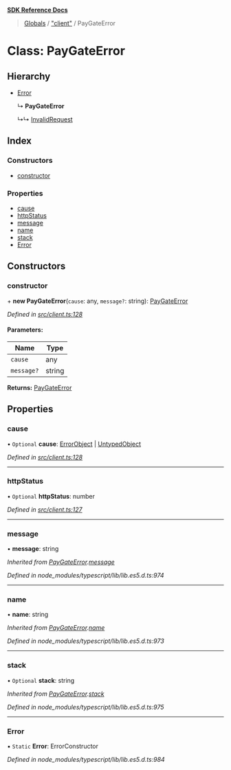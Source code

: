 **[SDK Reference Docs](../README.md)**

> [Globals](../README.md) / ["client"](../modules/_client_.md) / PayGateError

# Class: PayGateError

## Hierarchy

- [Error](_client_.paygateerror.md#error)

  ↳ **PayGateError**

  ↳↳ [InvalidRequest](_client_.invalidrequest.md)

## Index

### Constructors

- [constructor](_client_.paygateerror.md#constructor)

### Properties

- [cause](_client_.paygateerror.md#cause)
- [httpStatus](_client_.paygateerror.md#httpstatus)
- [message](_client_.paygateerror.md#message)
- [name](_client_.paygateerror.md#name)
- [stack](_client_.paygateerror.md#stack)
- [Error](_client_.paygateerror.md#error)

## Constructors

### constructor

\+ **new PayGateError**(`cause`: any, `message?`: string): [PayGateError](_client_.paygateerror.md)

_Defined in [src/client.ts:128](https://github.com/distributhor/paygate-sdk/blob/d9084c8/src/client.ts#L128)_

#### Parameters:

| Name       | Type   |
| ---------- | ------ |
| `cause`    | any    |
| `message?` | string |

**Returns:** [PayGateError](_client_.paygateerror.md)

## Properties

### cause

• `Optional` **cause**: [ErrorObject](../interfaces/_types_.errorobject.md) \| [UntypedObject](../interfaces/_types_.untypedobject.md)

_Defined in [src/client.ts:128](https://github.com/distributhor/paygate-sdk/blob/d9084c8/src/client.ts#L128)_

---

### httpStatus

• `Optional` **httpStatus**: number

_Defined in [src/client.ts:127](https://github.com/distributhor/paygate-sdk/blob/d9084c8/src/client.ts#L127)_

---

### message

• **message**: string

_Inherited from [PayGateError](_client_.paygateerror.md).[message](_client_.paygateerror.md#message)_

_Defined in node_modules/typescript/lib/lib.es5.d.ts:974_

---

### name

• **name**: string

_Inherited from [PayGateError](_client_.paygateerror.md).[name](_client_.paygateerror.md#name)_

_Defined in node_modules/typescript/lib/lib.es5.d.ts:973_

---

### stack

• `Optional` **stack**: string

_Inherited from [PayGateError](_client_.paygateerror.md).[stack](_client_.paygateerror.md#stack)_

_Defined in node_modules/typescript/lib/lib.es5.d.ts:975_

---

### Error

▪ `Static` **Error**: ErrorConstructor

_Defined in node_modules/typescript/lib/lib.es5.d.ts:984_
